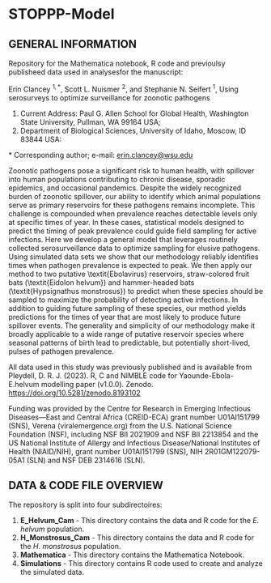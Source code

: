 # STOPPP-Model

## GENERAL INFORMATION
Repository for the Mathematica notebook, R code and previoulsy publisheed data used in analysesfor the manuscript:

Erin Clancey $^{1,\ast}$, Scott L. Nuismer $^2$, and Stephanie N. Seifert $^1$, Using serosurveys to optimize surveillance for zoonotic pathogens

1. Current Address: Paul G. Allen School for Global Health, Washington State University, Pullman, WA 99164 USA;
2. Department of Biological Sciences, University of Idaho, Moscow, ID 83844 USA:

$\ast$ Corresponding author; e-mail: erin.clancey@wsu.edu

Zoonotic pathogens pose a significant risk to human health, with spillover into human populations contributing to chronic disease, sporadic epidemics, and occasional pandemics. Despite the widely recognized burden of zoonotic spillover, our ability to identify which animal populations serve as primary reservoirs for these pathogens remains incomplete. This challenge is compounded when prevalence reaches detectable levels only at specific times of year. In these cases, statistical models designed to predict the timing of peak prevalence could guide field sampling for active infections.  Here we develop a general model that leverages routinely collected serosurveillance data to optimize sampling for elusive pathogens. Using simulated data sets we show that our methodology reliably identifies times when pathogen prevalence is expected to peak. We then apply our method to two putative \textit{Ebolavirus} reservoirs, straw-colored fruit bats (\textit{Eidolon helvum}) and hammer-headed bats (\textit{Hypsignathus monstrosus}) to predict when these species should be sampled to maximize the probability of detecting active infections. In addition to guiding future sampling of these species, our method yields predictions for the times of year that are most likely to produce future spillover events. The generality and simplicity of our methodology make it broadly applicable to a wide range of putative reservoir species where seasonal patterns of birth lead to predictable, but potentially short-lived, pulses of pathogen prevalence.

All data used in this study was previously published and is available from Pleydell, D. R. J. (2023). R, C and NIMBLE code for Yaounde-Ebola-E.helvum modelling paper (v1.0.0). Zenodo. https://doi.org/10.5281/zenodo.8193102

Funding was provided by the Centre for Research in Emerging Infectious Diseases—East and Central Africa (CREID-ECA) grant number U01AI151799 (SNS), Verena (viralemergence.org) from the U.S. National Science Foundation (NSF), including NSF BII 2021909 and NSF BII 2213854 and the US National Institute of Allergy and Infectious Disease/National Institutes of Health (NIAID/NIH), grant number U01AI151799 (SNS), NIH 2R01GM122079-05A1 (SLN) and NSF DEB 2314616 (SLN).

## DATA & CODE FILE OVERVIEW
The repository is split into four subdirectoires: 
1. **E_Helvum_Cam** - This directory contains the data and R code for the *E. helvum* population.
2. **H_Monstrosus_Cam** - This directory contains the data and R code for the *H. monstrosus* population.
3. **Mathematica** - This directory contains the Mathematica Notebook.
4. **Simulations** - This directory contains R code used to create and analyze the simulated data. 

